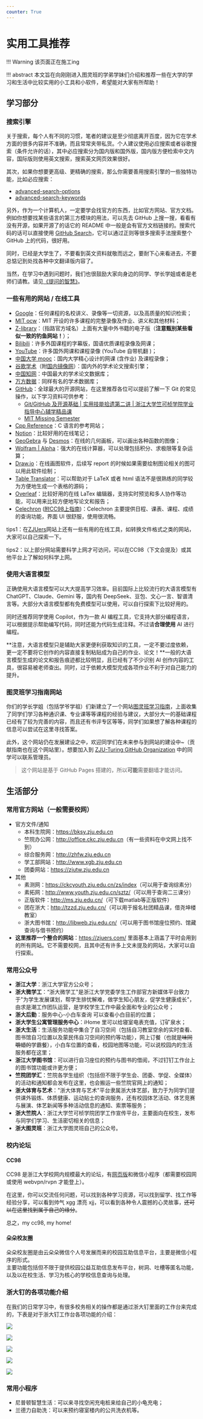 ```yaml
---
counter: True
---
```


# 实用工具推荐

!!! Warning
    该页面正在施工ing

!!! abstract
    本文旨在向刚刚进入图灵班的学弟学妹们介绍和推荐一些在大学的学习和生活中比较实用的小工具和小软件，希望能对大家有所帮助！

## 学习部分

### 搜索引擎

关于搜索，每个人有不同的习惯，笔者的建议是至少彻底离开百度，因为它在学术方面的很多内容并不准确，而且常常夹带私货。个人建议使用必应搜索或者谷歌搜索（条件允许的话），其中必应搜索分为国内版和国外版，国内版方便检索中文内容，国际版则使用英文搜索，搜索英文网页效果很好。

其次，如果你想要更高级、更精确的搜索，那么你需要善用搜索引擎的一些独特功能，比如必应搜索：

- [advanced-search-options](https://support.microsoft.com/en-us/topic/advanced-search-options-b92e25f1-0085-4271-bdf9-14aaea720930)
- [advanced-search-keywords](https://support.microsoft.com/en-us/topic/advanced-search-keywords-ea595928-5d63-4a0b-9c6b-0b769865e78a)

另外，作为一个计算机人，一定要学会找官方的东西，比如官方网站、官方文档。例如你想要找某些语言的第三方模块的用法，可以先去 GitHub 上搜一搜，看看有没有开源，如果开源了的话它的 README 中一般是会有官方文档链接的。搜索代码的话可以直接使用 [GitHub Search](https://github.com/search)，它可以通过正则等很多搜索手法搜索整个 GitHub 上的代码，很好用。

同时，已经是大学生了，不要看到英文资料就敬而远之，要耐下心来看进去，不要总惦记到处找各种中文翻译版内容了。

当然，在学习中遇到问题时，我们也很鼓励大家向身边的同学、学长学姐或者是老师们请教。请见[《提问的智慧》](https://github.com/ryanhanwu/How-To-Ask-Questions-The-Smart-Way/blob/main/README-zh_CN.md)。

### 一些有用的网站 / 在线工具

- [Google](https://www.google.com/)：任何课程的名校讲义、录像等一切资源，以及高质量的知识检索； 
- [MIT ocw](https://ocw.mit.edu/)：MIT 开设的许多课程的完整录像及作业、讲义和其他材料； 
- [Z-library](https://z-library-project.com/)：（指路官方域名）上面有大量中外书籍的电子版（**注意甄别某些看似一致的钓鱼网站！**）；
- [Bilibili](https://www.bilibili.com/)：许多外国课程的字幕版，国语优质课程录像及网课；
- [YouTube](https://www.youtube.com/)：许多国外网课和课程录像 (YouTube 自带机翻 )；
- [中国大学 mooc](https://www.icourse163.org/)：国内大学精心设计的网课 (含作业) 及课程录像；
- [谷歌学术](https://scholar.google.com/)（附[国内镜像网](https://scholar.hedasudi.com/)）：国内外的学术论文搜索引擎；
- [中国知网](https://cnki.net/)：中国最大的学术论文数据库；
- [万方数据](https://www.wanfangdata.com.cn/)：同样有名的学术数据库；
- [GitHub](https://github.com/github)：全球最大的开源网站，在这里推荐各位可以提前了解一下 Git 的常见操作，以下学习资料可供参考：
    - [Git/GitHub 及开源基础 | 实用技能拾遗第二讲 | 浙江大学竺可桢学院学业指导中心辅学精品课](https://www.bilibili.com/video/BV12u4y177vG)
    - [MIT Missing Semester](https://www.bilibili.com/video/BV1Wh4y1s7Lj)
- [Cpp Reference](https://en.cppreference.com/w/)：C 语言的参考网站；
- [Notion](https://www.notion.so/)：比较好用的在线笔记；
- [GeoGebra](https://www.geogebra.org/calculator) 与 [Desmos](https://www.desmos.com/calculator)：在线的几何画板，可以画出各种函数的图像；
- [Wolfram | Alpha](https://www.wolframalpha.com/)：强大的在线计算器，可以处理包括积分、求极限等复杂运算；
- [Draw.io](https://app.diagrams.net/)：在线画图软件，后续写 report 的时候如果需要绘制图论相关的图可以用此软件绘制；
- [Table Translator](https://tablesgenerator.com/)：可以帮助对于 LaTeX 或者 html 语法不是很熟练的同学较为方便地生成一个表格的源码；
- [Overleaf](https://www.overleaf.com/)：比较好用的在线 LaTex 编辑器，支持实时预览和多人协作等功能，可以用来比较方便地写论文和报告；
- [Celechron](https://celechron.top/) ([附CC98上指南](https://www.cc98.org/topic/5807824))：Celechron 主要提供日程、课表、课程、成绩的查询功能，界面 UI 很舒服，使用很流畅。

tips1：在[ZJUers](https://zjuers.com/)网站上还有一些有用的在线工具，如转换文件格式之类的网站，大家可以自己探索一下。

tips2：以上部分网站需要科学上网才可访问，可以在CC98（下文会提及）或其他平台上了解如何科学上网。

### 使用大语言模型

正确使用大语言模型可以大大提高学习效率。目前国际上比较流行的大语言模型有 ChatGPT、Claude、Gemini 等，国内有 DeepSeek、豆包、文心一言、智谱清言等。大部分大语言模型都有免费模型可以使用，可以自行探索下比较好用的。

同时还推荐同学使用 Copilot，作为一款 AI 编程工具，它支持大部分编程语言，可以根据提示帮助编写代码，同时还能为代码生成注释。不过请**合理使用** AI 进行编程。

**注意，大语言模型只是辅助大家更便利获取知识的工具，一定不要过度依赖，更一定不要将它创作的内容直接复制粘贴成为自己的作业、论文！**一般的大语言模型生成的论文和报告痕迹都比较明显，且已经有了不少识别 AI 创作内容的工具，很容易被老师查出。同时，过于依赖大模型完成各项作业不利于对自己能力的提升。

### 图灵班学习指南网站

你们的学长学姐（包括学爷学祖）们新建立了一个网站[图灵班学习指南](https://zju-turing.github.io/TuringCourses/)，上面收集了同学们学习各种通识课、专业课等等课程的经验与建议，大部分大一的基础课程已经有了较为完善的内容，而且还有书评专区等等，同学们如果想了解各种课程的信息可以尝试在这里寻找答案。

此外，这个网站仍在发展建设之中，欢迎同学们在未来参与到网站的建设中~（贡献指南也在这个网站里）。想要加入到 [ZJU-Turing GitHub Organization](https://github.com/ZJU-Turing) 中的同学可以联系管理员。

> 这个网站是基于 GitHub Pages 搭建的，所以**可能**需要翻墙才能访问。

## 生活部分

### 常用官方网站（一般需要校网）

* 官方文件/通知 
    - 本科生院网：<https://bksy.zju.edu.cn>
    - 竺院办公网：<http://office.ckc.zju.edu.cn>（有一些资料在中文网上找不到）
    - 综合服务网：<http://zhfw.zju.edu.cn>
    - 学工部网站：<http://www.xgb.zju.edu.cn>
    - 团委网站：<https://zjutw.zju.edu.cn>
* 其他
    - 素测网：<https://ckcyouth.zju.edu.cn/zs/index>（可以用于查询综素分）
    - 素拓网：<http://www.youth.zju.edu.cn/sztz/>（可以用于查询二三课分）
    - 正版软件：<http://ms.zju.edu.cn/>（可下载matlab等正版软件）
    - 团在浙大：<http://tzzd.zju.edu.cn/>（可以用于报名社团精品课，借尧坤楼教室）
    - 浙大图书馆：<http://libweb.zju.edu.cn/>（可以用于图书馆座位预约、馆藏查询与借书预约）
* **这里推荐一个整合的网站**：<https://zjuers.com/> 里面基本上涵盖了平时会用到的所有网站。它不需要校网，且其中还有许多上文未提及的网站，大家可以自行探索。


### 常用公众号

* **浙江大学**：浙江大学官方公众号；
* **浙大微学工**：“浙大微学工"是浙江大学党委学生工作部官方新媒体平台致力于"为学生发展谋划，帮学生排忧解难，做学生知心朋友，促学生健康成长"，由求是潮工作团队运营，是学校学生工作中最全面和专业的公众号；
* **浙大后勤**：服务中心-小白车查询 可以查看小白目前的位置；
* **浙大学生公寓管理服务中心**：iHome 里可以给寝室电表充值，订矿泉水；
* **浙大生活**：生活服务功能中集合了自习空间（包括自习教室空余的实时查看、图书馆自习位置以及蒙民伟自习空间的预约等功能），网上订餐（也就是<del>味同嚼蜡的</del>学霸餐），小白车位置的查看，校园地图等功能，可以说校园内的生活服务都在这里；
* **浙江大学图书馆**：可以进行自习座位的预约与图书的借阅，不过钉钉工作台上的图书馆功能或许更方便；
* **竺院团学汇**：竺院各学生组织（包括但不限于学生会、团委、学促、全媒体）的活动和通知都会发布在这里，也会搬运一些竺院官网上的通知；
* **浙大体育与艺术**："浙大体育与艺术"平台隶属浙大体艺部，致力于为同学们提供课外锻炼、体质健康、运动贴士的查询服务，还有校园体艺活动、体艺竞赛与展演、体艺新闻等多种活动信息的通知、索票等服务；
* **浙大竺院人**：浙江大学竺可桢学院团学工作宣传平台，主要面向在校生，发布与同学们学习、生活密切相关的信息；
* **浙大图灵班**：浙江大学图灵班自己的公众号。

### 校内论坛

#### CC98

CC98 是浙江大学校网内规模最大的论坛，有[网页版](https://www.cc98.org/)和微信小程序（都需要校园网或使用 webvpn/rvpn 才能登上）。

在这里，你可以交流任何问题，可以找到各种学习资源，可以找到留学、找工作等经验分享，可以看到帅气 xgg 漂亮 xjj，可以看到各种令人震撼的心灵故事，<del>还可以在这里找到属于自己的缘分</del>。

总之，my cc98, my home!

#### 朵朵校友圈

朵朵校友圈是由云朵朵微信个人号发展而来的校园互助信息平台，主要是微信小程序的形式。  
主要功能包括但不限于提供校园公益互助信息发布平台，树洞、吐槽等匿名功能，以及以在校生活、学习为核心的学校信息查询与处理。

### 浙大钉的各项功能介绍

在我们的日常学习中，有很多校务相关的操作都是通过浙大钉里面的工作台来完成的，下表是对于浙大钉工作台各项功能的介绍：

![](images/tools1.png)

![](images/tools2.png)

![](images/tools3.png)

![](images/tools4.png)

![](images/tools5.png)

### 常用小程序

- 尼普顿智慧生活：可以来寻找空闲充电桩来给自己的小龟充电；
- 兰德力自助洗：可以来预约寝室楼内的公共洗衣机等。
